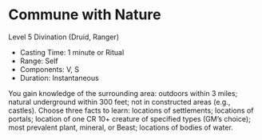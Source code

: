 # Commune with Nature
Level 5 Divination (Druid, Ranger)

- Casting Time: 1 minute or Ritual
- Range: Self
- Components: V, S
- Duration: Instantaneous

You gain knowledge of the surrounding area: outdoors within 3 miles; natural underground within 300 feet; not in constructed areas (e.g., castles). Choose three facts to learn: locations of settlements; locations of portals; location of one CR 10+ creature of specified types (GM’s choice); most prevalent plant, mineral, or Beast; locations of bodies of water.
